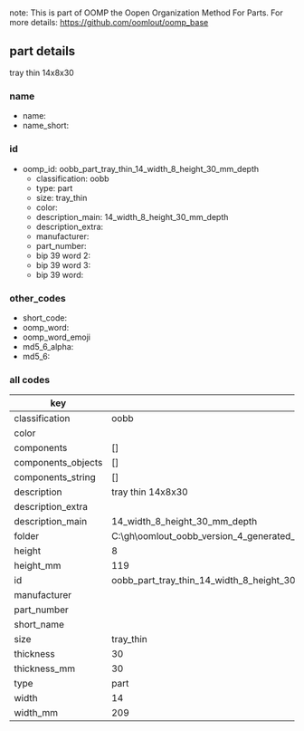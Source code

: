 #   

note: This is part of OOMP the Oopen Organization Method For Parts. For more details: https://github.com/oomlout/oomp_base

##  part details



tray thin 14x8x30

### name
* name: 
* name_short: 
### id
* oomp_id: oobb_part_tray_thin_14_width_8_height_30_mm_depth
  * classification: oobb
  * type: part
  * size: tray_thin
  * color: 
  * description_main: 14_width_8_height_30_mm_depth
  * description_extra: 
  * manufacturer: 
  * part_number: 
  * bip 39 word 2: 
  * bip 39 word 3: 
  * bip 39 word: 

### other_codes
* short_code: 
* oomp_word: 
* oomp_word_emoji 
* md5_6_alpha: 
* md5_6: 









### all codes 
| key | value |  
| --- | --- |  
| classification | oobb |  
| color |  |  
| components | [] |  
| components_objects | [] |  
| components_string | [] |  
| description | tray thin 14x8x30 |  
| description_extra |  |  
| description_main | 14_width_8_height_30_mm_depth |  
| folder | C:\gh\oomlout_oobb_version_4_generated_parts\things\oobb_part_tray_thin_14_width_8_height_30_mm_depth |  
| height | 8 |  
| height_mm | 119 |  
| id | oobb_part_tray_thin_14_width_8_height_30_mm_depth |  
| manufacturer |  |  
| part_number |  |  
| short_name |  |  
| size | tray_thin |  
| thickness | 30 |  
| thickness_mm | 30 |  
| type | part |  
| width | 14 |  
| width_mm | 209 |  

